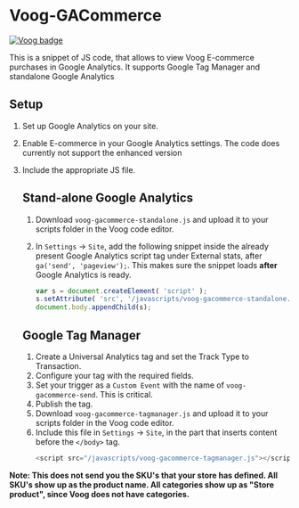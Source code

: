 # Voog-GACommerce
[![Voog badge](https://img.shields.io/badge/Voog-voog.com-blue.svg)](https://voog.com)

This is a snippet of JS code, that allows to view Voog E-commerce purchases in Google Analytics. It supports Google Tag Manager and standalone Google Analytics

## Setup

1. Set up Google Analytics on your site.
2. Enable E-commerce in your Google Analytics settings. The code does currently not support the enhanced version
3. Include the appropriate JS file.
    ## Stand-alone Google Analytics
    
    1. Download `voog-gacommerce-standalone.js` and upload it to your scripts folder in the Voog code editor.
    2. In `Settings` -> `Site`, add the following snippet inside the already present Google Analytics script tag under External stats, after `ga('send', 'pageview');`. This makes sure the snippet loads **after** Google Analytics is ready.

        ```js
        var s = document.createElement( 'script' );
        s.setAttribute( 'src', '/javascripts/voog-gacommerce-standalone.js' );
        document.body.appendChild(s);
        ```
    ## Google Tag Manager

    1. Create a Universal Analytics tag and set the Track Type to Transaction.
    2. Configure your tag with the required fields.
    3. Set your trigger as a `Custom Event` with the name of `voog-gacommerce-send`. This is critical.
    4. Publish the tag.
    5. Download `voog-gacommerce-tagmanager.js` and upload it to your scripts folder in the Voog code editor.
    6. Include this file in `Settings` -> `Site`, in the part that inserts content before the `</body>` tag.
        ```js
        <script src="/javascripts/voog-gacommerce-tagmanager.js"></script>
        ```
**Note: This does not send you the SKU's that your store has defined. All SKU's show up as the product name. All categories show up as "Store product", since Voog does not have categories.**